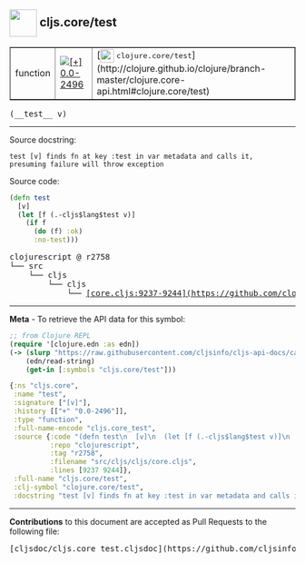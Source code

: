 ## <img width="48px" valign="middle" src="http://i.imgur.com/Hi20huC.png"> cljs.core/test

 <table border="1">
<tr>

<td>function</td>
<td><a href="https://github.com/cljsinfo/cljs-api-docs/tree/0.0-2496"><img valign="middle" alt="[+] 0.0-2496" src="https://img.shields.io/badge/+-0.0--2496-lightgrey.svg"></a> </td>
<td>
[<img height="24px" valign="middle" src="http://i.imgur.com/1GjPKvB.png"> <samp>clojure.core/test</samp>](http://clojure.github.io/clojure/branch-master/clojure.core-api.html#clojure.core/test)
</td>
</tr>
</table>

 <samp>
(__test__ v)<br>
</samp>

---




Source docstring:

```
test [v] finds fn at key :test in var metadata and calls it,
presuming failure will throw exception
```

Source code:

```clj
(defn test
  [v]
  (let [f (.-cljs$lang$test v)]
    (if f
      (do (f) :ok)
      :no-test)))
```

 <pre>
clojurescript @ r2758
└── src
    └── cljs
        └── cljs
            └── <ins>[core.cljs:9237-9244](https://github.com/clojure/clojurescript/blob/r2758/src/cljs/cljs/core.cljs#L9237-L9244)</ins>
</pre>


---

__Meta__ - To retrieve the API data for this symbol:

```clj
;; from Clojure REPL
(require '[clojure.edn :as edn])
(-> (slurp "https://raw.githubusercontent.com/cljsinfo/cljs-api-docs/catalog/cljs-api.edn")
    (edn/read-string)
    (get-in [:symbols "cljs.core/test"]))
```

```clj
{:ns "cljs.core",
 :name "test",
 :signature ["[v]"],
 :history [["+" "0.0-2496"]],
 :type "function",
 :full-name-encode "cljs.core_test",
 :source {:code "(defn test\n  [v]\n  (let [f (.-cljs$lang$test v)]\n    (if f\n      (do (f) :ok)\n      :no-test)))",
          :repo "clojurescript",
          :tag "r2758",
          :filename "src/cljs/cljs/core.cljs",
          :lines [9237 9244]},
 :full-name "cljs.core/test",
 :clj-symbol "clojure.core/test",
 :docstring "test [v] finds fn at key :test in var metadata and calls it,\npresuming failure will throw exception"}

```

---

__Contributions__ to this document are accepted as Pull Requests to the following file:

 <pre>
[cljsdoc/cljs.core_test.cljsdoc](https://github.com/cljsinfo/cljs-api-docs/blob/master/cljsdoc/cljs.core_test.cljsdoc)
</pre>

